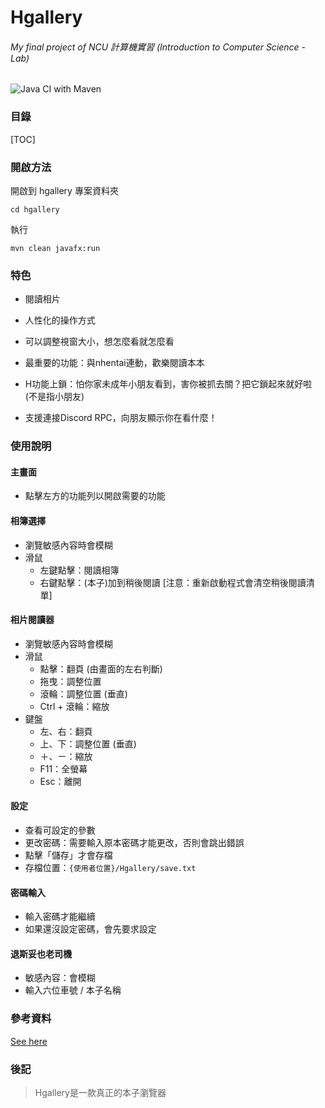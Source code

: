 # Hgallery
###### My final project of NCU 計算機實習 (Introduction to Computer Science - Lab)

![Java CI with Maven](https://github.com/JCxYIS/NCU-CSLab-FinalProject/workflows/Java%20CI%20with%20Maven/badge.svg)

### 目錄
[TOC]

### 開啟方法
開啟到 hgallery 專案資料夾
```
cd hgallery
```
執行
```
mvn clean javafx:run
```

### 特色
- 閱讀相片
- 人性化的操作方式
- 可以調整視窗大小，想怎麼看就怎麼看

- 最重要的功能：與nhentai連動，歡樂閱讀本本
- H功能上鎖：怕你家未成年小朋友看到，害你被抓去關？把它鎖起來就好啦 (不是指小朋友)
- 支援連接Discord RPC，向朋友顯示你在看什麼！

### 使用說明
#### 主畫面
- 點擊左方的功能列以開啟需要的功能

#### 相簿選擇
- 瀏覽敏感內容時會模糊
- 滑鼠
	- 左鍵點擊：閱讀相簿
	- 右鍵點擊：(本子)加到稍後閱讀 [注意：重新啟動程式會清空稍後閱讀清單]
	<!-- - 滾輪點擊：(本子)儲存本子 [尚未實裝] -->

#### 相片閱讀器
- 瀏覽敏感內容時會模糊
- 滑鼠
    - 點擊：翻頁 (由畫面的左右判斷)
    - 拖曳：調整位置
    - 滾輪：調整位置 (垂直)
    - Ctrl + 滾輪：縮放
- 鍵盤
    - 左、右：翻頁
    - 上、下：調整位置 (垂直)
    - ＋、ㄧ：縮放
    - F11：全螢幕
    - Esc：離開

#### 設定
- 查看可設定的參數
- 更改密碼：需要輸入原本密碼才能更改，否則會跳出錯誤
- 點擊「儲存」才會存檔
- 存檔位置：`{使用者位置}/Hgallery/save.txt`

#### 密碼輸入
- 輸入密碼才能繼續
- 如果還沒設定密碼，會先要求設定

#### 退斯妥也老司機
- 敏感內容：會模糊
- 輸入六位車號 / 本子名稱



### 參考資料
[See here](hgallery/References.md)

### 後記
> Hgallery是一款真正的本子瀏覽器


